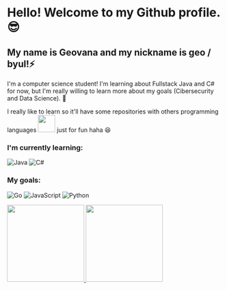 # Hello! Welcome to my Github profile. :sunglasses:
## My name is Geovana and my nickname is geo / byul!⚡
I'm a computer science student!
I'm learning about Fullstack Java  and C# for now, but I'm really willing to learn more about my goals (Cibersecurity and Data Science). :rocket:

I really like to learn so it'll have some repositories with others programming languages <img src="https://cdn.jsdelivr.net/gh/devicons/devicon@latest/icons/go/go-original.svg" width="40" height="40"/> just for fun haha :laughing: 
          


### I'm currently learning:
![Java](https://cdn.jsdelivr.net/gh/devicons/devicon@latest/icons/java/java-original-wordmark.svg) ![C#](https://cdn.jsdelivr.net/gh/devicons/devicon@latest/icons/csharp/csharp-original.svg)

### My goals:
![Go](https://cdn.jsdelivr.net/gh/devicons/devicon@latest/icons/go/go-original.svg) ![JavaScript](https://cdn.jsdelivr.net/gh/devicons/devicon@latest/icons/javascript/javascript-original.svg) ![Python](https://cdn.jsdelivr.net/gh/devicons/devicon@latest/icons/python/python-original.svg)
          
          
<div>
<a href="https://github.com/geoo-bots">
<img loading="lazy" height="180em" src="https://github-readme-stats.vercel.app/api/top-langs/?username=geoo-bots&layout=compact&langs_count=7&theme=dracula"/>
<img loading="lazy" height="180em" src="https://github-readme-stats.vercel.app/api?username=geoo-bots&show_icons=true&theme=dracula&include_all_commits=true&count_private=true"/>
</div>
